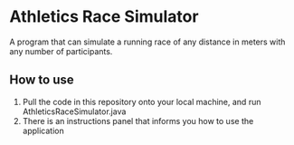 # Athletics Race Simulator

A program that can simulate a running race of any distance in meters with any number of participants.

## How to use

1. Pull the code in this repository onto your local machine, and run AthleticsRaceSimulator.java
2. There is an instructions panel that informs you how to use the application
